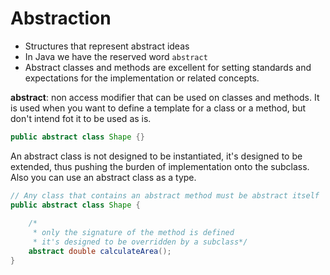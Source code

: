 # Abstraction

- Structures that represent abstract ideas
- In Java we have the reserved word `abstract`
- Abstract classes and methods are excellent for setting standards and expectations for the implementation or related concepts.

**abstract**: non access modifier that can be used on classes and methods. It is used when you want to define a template for a class or a method, but don't intend fot it to be used as is.

```java
public abstract class Shape {}
```

An abstract class is not designed to be instantiated, it's designed to be extended, thus pushing the burden of implementation onto the subclass. Also you can use an abstract class as a type.

```java
// Any class that contains an abstract method must be abstract itself
public abstract class Shape {
    
    /*
     * only the signature of the method is defined
     * it's designed to be overridden by a subclass*/
    abstract double calculateArea();
}
```
